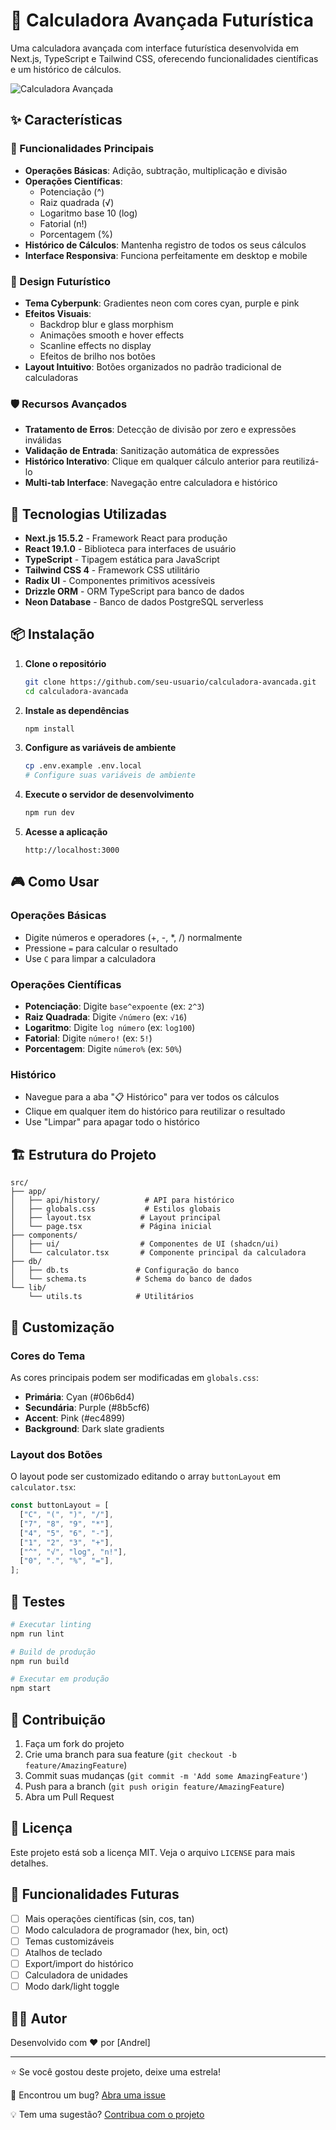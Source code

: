 # 🧮 Calculadora Avançada Futurística

Uma calculadora avançada com interface futurística desenvolvida em Next.js, TypeScript e Tailwind CSS, oferecendo funcionalidades científicas e um histórico de cálculos.

![Calculadora Avançada](./public/calcul.png)

## ✨ Características

### 🎯 Funcionalidades Principais

- **Operações Básicas**: Adição, subtração, multiplicação e divisão
- **Operações Científicas**:
  - Potenciação (^)
  - Raiz quadrada (√)
  - Logaritmo base 10 (log)
  - Fatorial (n!)
  - Porcentagem (%)
- **Histórico de Cálculos**: Mantenha registro de todos os seus cálculos
- **Interface Responsiva**: Funciona perfeitamente em desktop e mobile

### 🎨 Design Futurístico

- **Tema Cyberpunk**: Gradientes neon com cores cyan, purple e pink
- **Efeitos Visuais**:
  - Backdrop blur e glass morphism
  - Animações smooth e hover effects
  - Scanline effects no display
  - Efeitos de brilho nos botões
- **Layout Intuitivo**: Botões organizados no padrão tradicional de calculadoras

### 🛡️ Recursos Avançados

- **Tratamento de Erros**: Detecção de divisão por zero e expressões inválidas
- **Validação de Entrada**: Sanitização automática de expressões
- **Histórico Interativo**: Clique em qualquer cálculo anterior para reutilizá-lo
- **Multi-tab Interface**: Navegação entre calculadora e histórico

## 🚀 Tecnologias Utilizadas

- **Next.js 15.5.2** - Framework React para produção
- **React 19.1.0** - Biblioteca para interfaces de usuário
- **TypeScript** - Tipagem estática para JavaScript
- **Tailwind CSS 4** - Framework CSS utilitário
- **Radix UI** - Componentes primitivos acessíveis
- **Drizzle ORM** - ORM TypeScript para banco de dados
- **Neon Database** - Banco de dados PostgreSQL serverless

## 📦 Instalação

1. **Clone o repositório**

   ```bash
   git clone https://github.com/seu-usuario/calculadora-avancada.git
   cd calculadora-avancada
   ```

2. **Instale as dependências**

   ```bash
   npm install
   ```

3. **Configure as variáveis de ambiente**

   ```bash
   cp .env.example .env.local
   # Configure suas variáveis de ambiente
   ```

4. **Execute o servidor de desenvolvimento**

   ```bash
   npm run dev
   ```

5. **Acesse a aplicação**
   ```
   http://localhost:3000
   ```

## 🎮 Como Usar

### Operações Básicas

- Digite números e operadores (+, -, \*, /) normalmente
- Pressione `=` para calcular o resultado
- Use `C` para limpar a calculadora

### Operações Científicas

- **Potenciação**: Digite `base^expoente` (ex: `2^3`)
- **Raiz Quadrada**: Digite `√número` (ex: `√16`)
- **Logaritmo**: Digite `log número` (ex: `log100`)
- **Fatorial**: Digite `número!` (ex: `5!`)
- **Porcentagem**: Digite `número%` (ex: `50%`)

### Histórico

- Navegue para a aba "📋 Histórico" para ver todos os cálculos
- Clique em qualquer item do histórico para reutilizar o resultado
- Use "Limpar" para apagar todo o histórico

## 🏗️ Estrutura do Projeto

```
src/
├── app/
│   ├── api/history/          # API para histórico
│   ├── globals.css           # Estilos globais
│   ├── layout.tsx           # Layout principal
│   └── page.tsx             # Página inicial
├── components/
│   ├── ui/                  # Componentes de UI (shadcn/ui)
│   └── calculator.tsx       # Componente principal da calculadora
├── db/
│   ├── db.ts               # Configuração do banco
│   └── schema.ts           # Schema do banco de dados
└── lib/
    └── utils.ts            # Utilitários
```

## 🎨 Customização

### Cores do Tema

As cores principais podem ser modificadas em `globals.css`:

- **Primária**: Cyan (#06b6d4)
- **Secundária**: Purple (#8b5cf6)
- **Accent**: Pink (#ec4899)
- **Background**: Dark slate gradients

### Layout dos Botões

O layout pode ser customizado editando o array `buttonLayout` em `calculator.tsx`:

```typescript
const buttonLayout = [
  ["C", "(", ")", "/"],
  ["7", "8", "9", "*"],
  ["4", "5", "6", "-"],
  ["1", "2", "3", "+"],
  ["^", "√", "log", "n!"],
  ["0", ".", "%", "="],
];
```

## 🧪 Testes

```bash
# Executar linting
npm run lint

# Build de produção
npm run build

# Executar em produção
npm start
```

## 🤝 Contribuição

1. Faça um fork do projeto
2. Crie uma branch para sua feature (`git checkout -b feature/AmazingFeature`)
3. Commit suas mudanças (`git commit -m 'Add some AmazingFeature'`)
4. Push para a branch (`git push origin feature/AmazingFeature`)
5. Abra um Pull Request

## 📝 Licença

Este projeto está sob a licença MIT. Veja o arquivo `LICENSE` para mais detalhes.

## 🎯 Funcionalidades Futuras

- [ ] Mais operações científicas (sin, cos, tan)
- [ ] Modo calculadora de programador (hex, bin, oct)
- [ ] Temas customizáveis
- [ ] Atalhos de teclado
- [ ] Export/import do histórico
- [ ] Calculadora de unidades
- [ ] Modo dark/light toggle

## 👨‍💻 Autor

Desenvolvido com ❤️ por [Andrel]

---

⭐ Se você gostou deste projeto, deixe uma estrela!

🐛 Encontrou um bug? [Abra uma issue](https://github.com/SpeedyxBR/calculadora-avancada/issues)

💡 Tem uma sugestão? [Contribua com o projeto](#-contribuição)
